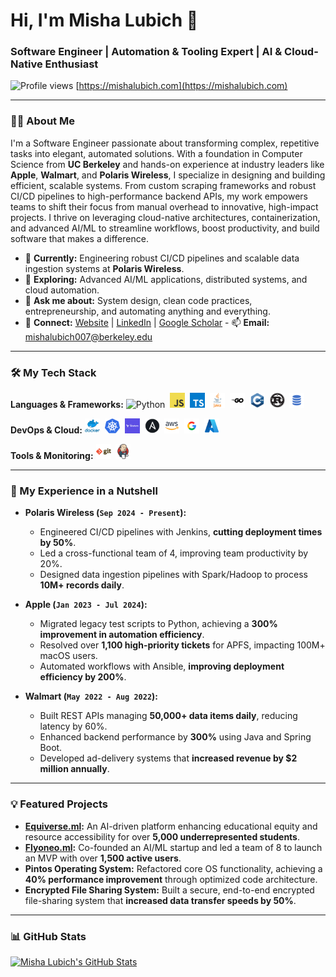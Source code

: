 # Hi, I'm Misha Lubich 👋
### Software Engineer | Automation & Tooling Expert | AI & Cloud-Native Enthusiast
![Profile views](https://komarev.com/ghpvc/?username=ml-lubich&label=Views&color=blue&style=plastic)
[https://mishalubich.com](https://mishalubich.com)

---

### 👨‍💻 About Me
I'm a Software Engineer passionate about transforming complex, repetitive tasks into elegant, automated solutions. With a foundation in Computer Science from **UC Berkeley** and hands-on experience at industry leaders like **Apple**, **Walmart**, and **Polaris Wireless**, I specialize in designing and building efficient, scalable systems. From custom scraping frameworks and robust CI/CD pipelines to high-performance backend APIs, my work empowers teams to shift their focus from manual overhead to innovative, high-impact projects. I thrive on leveraging cloud-native architectures, containerization, and advanced AI/ML to streamline workflows, boost productivity, and build software that makes a difference.

- 🔭 **Currently:** Engineering robust CI/CD pipelines and scalable data ingestion systems at **Polaris Wireless**.
- 🌱 **Exploring:** Advanced AI/ML applications, distributed systems, and cloud automation.
- 💬 **Ask me about:** System design, clean code practices, entrepreneurship, and automating anything and everything.
- 🔗 **Connect:** [Website](https://mishalubich.com) | [LinkedIn](https://www.linkedin.com/in/misha-lubich/) | [Google Scholar](https://scholar.google.com/citations?user=your_scholar_id)  - 📫 **Email:** [mishalubich007@berkeley.edu](mailto:mishalubich007@berkeley.edu)

---

### 🛠️ My Tech Stack

**Languages & Frameworks:**
<img src="https://www.python.org/static/opengraph-icon-200x200.png" alt="Python" width="24" height="24"/>&nbsp;
<img src="https://raw.githubusercontent.com/github/explore/80688e429a7d4ef2fca1e82350fe8e3517d3494d/topics/javascript/javascript.png" alt="JavaScript" width="24" height="24"/>&nbsp;
<img src="https://raw.githubusercontent.com/github/explore/main/topics/typescript/typescript.png" alt="TypeScript" width="24" height="24"/>&nbsp;
<img src="https://raw.githubusercontent.com/github/explore/main/topics/java/java.png" alt="Java" width="24" height="24"/>&nbsp;
<img src="https://raw.githubusercontent.com/github/explore/main/topics/go/go.png" alt="Go" width="24" height="24"/>&nbsp;
<img src="https://raw.githubusercontent.com/github/explore/main/topics/cpp/cpp.png" alt="C++" width="24" height="24"/>&nbsp;
<img src="https://raw.githubusercontent.com/github/explore/main/topics/rust/rust.png" alt="Rust" width="24" height="24"/>&nbsp;
<img src="https://raw.githubusercontent.com/github/explore/main/topics/sql/sql.png" alt="SQL" width="24" height="24"/>

**DevOps & Cloud:**
<img src="https://raw.githubusercontent.com/github/explore/main/topics/docker/docker.png" alt="Docker" width="24" height="24"/>&nbsp;
<img src="https://raw.githubusercontent.com/github/explore/main/topics/kubernetes/kubernetes.png" alt="Kubernetes" width="24" height="24"/>&nbsp;
<img src="https://raw.githubusercontent.com/github/explore/main/topics/terraform/terraform.png" alt="Terraform" width="24" height="24"/>&nbsp;
<img src="https://raw.githubusercontent.com/github/explore/main/topics/ansible/ansible.png" alt="Ansible" width="24" height="24"/>&nbsp;
<img src="https://raw.githubusercontent.com/github/explore/main/topics/aws/aws.png" alt="AWS" width="24" height="24"/>&nbsp;
<img src="https://raw.githubusercontent.com/github/explore/main/topics/google/google.png" alt="GCP" width="24" height="24"/>&nbsp;
<img src="https://raw.githubusercontent.com/github/explore/main/topics/azure/azure.png" alt="Azure" width="24" height="24"/>

**Tools & Monitoring:**
<img src="https://raw.githubusercontent.com/github/explore/main/topics/git/git.png" alt="Git" width="24" height="24"/>&nbsp;
<img src="https://raw.githubusercontent.com/github/explore/main/topics/jenkins/jenkins.png" alt="Jenkins" width="24" height="24"/>&nbsp;

---

### 🚀 My Experience in a Nutshell

-   **Polaris Wireless (`Sep 2024 - Present`):**
    -   Engineered CI/CD pipelines with Jenkins, **cutting deployment times by 50%**.
    -   Led a cross-functional team of 4, improving team productivity by 20%.
    -   Designed data ingestion pipelines with Spark/Hadoop to process **10M+ records daily**.

-   **Apple (`Jan 2023 - Jul 2024`):**
    -   Migrated legacy test scripts to Python, achieving a **300% improvement in automation efficiency**.
    -   Resolved over **1,100 high-priority tickets** for APFS, impacting 100M+ macOS users.
    -   Automated workflows with Ansible, **improving deployment efficiency by 200%**.

-   **Walmart (`May 2022 - Aug 2022`):**
    -   Built REST APIs managing **50,000+ data items daily**, reducing latency by 60%.
    -   Enhanced backend performance by **300%** using Java and Spring Boot.
    -   Developed ad-delivery systems that **increased revenue by $2 million annually**.

---

### 💡 Featured Projects

-   **[Equiverse.ml](https://equiverse.ml):** An AI-driven platform enhancing educational equity and resource accessibility for over **5,000 underrepresented students**.
-   **[Flyoneo.ml](https://flyoneo.ml):** Co-founded an AI/ML startup and led a team of 8 to launch an MVP with over **1,500 active users**.
-   **Pintos Operating System:** Refactored core OS functionality, achieving a **40% performance improvement** through optimized code architecture.
-   **Encrypted File Sharing System:** Built a secure, end-to-end encrypted file-sharing system that **increased data transfer speeds by 50%**.

---

### 📊 GitHub Stats

[![Misha Lubich's GitHub Stats](https://github-readme-stats.vercel.app/api?username=ml-lubich&hide=issues&show_icons=true&theme=gotham&locale=en&layout=compact)](https://github.com/ml-lubich)
